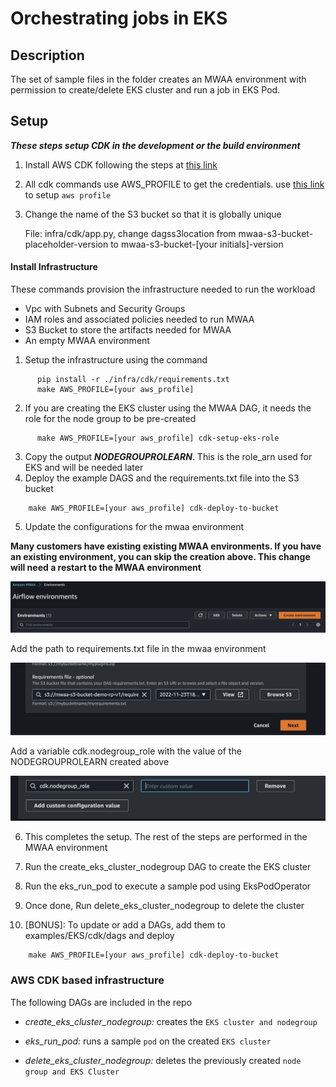 # Orchestrating jobs in EKS

## Description

The set of sample files in the folder creates an MWAA environment with permission to create/delete EKS cluster and run a job in EKS Pod.

## Setup

**_These steps setup CDK in the development or the build environment_**

1. Install AWS CDK following the steps at [this link](https://docs.aws.amazon.com/cdk/v2/guide/getting_started.html)

2. All cdk commands use AWS_PROFILE to get the credentials.
   use [this link](https://docs.aws.amazon.com/cli/latest/userguide/cli-configure-profiles.html) to
   setup ```aws profile```
3. Change the name of the S3 bucket so that it is globally unique

      File: infra/cdk/app.py, 
      change dagss3location from mwaa-s3-bucket-placeholder-version to mwaa-s3-bucket-[your initials]-version

#### Install Infrastructure

These commands provision the infrastructure needed to run the workload

- Vpc with Subnets and Security Groups
- IAM roles and associated policies needed to run MWAA
- S3 Bucket to store the artifacts needed for MWAA
- An empty MWAA environment

1. Setup the infrastructure using the command

```shell
      pip install -r ./infra/cdk/requirements.txt
      make AWS_PROFILE=[your aws_profile]       
```    

2. If you are creating the EKS cluster using the MWAA DAG, it needs the role for the node group to be pre-created

```shell
      make AWS_PROFILE=[your aws_profile] cdk-setup-eks-role
```
3. Copy the output **_NODEGROUPROLEARN_**. This is the role_arn used for EKS and will be needed later
4. Deploy the example DAGS and the requirements.txt file into the S3 bucket

```shell
    make AWS_PROFILE=[your aws_profile] cdk-deploy-to-bucket
```

5. Update the configurations for the mwaa environment

**Many customers have existing existing MWAA environments. If you have an existing environment, you can skip the creation above. This change will need a restart to the MWAA environment**

![edit env](images/edit_environment.png)


Add the path to requirements.txt file in the mwaa environment

![requirements](images/requirements.png)

Add a variable cdk.nodegroup_role with the value of the NODEGROUPROLEARN created above 

![nodegroup_role](images/nodegroup_variable.png)

6. This completes the setup. The rest of the steps are performed in the MWAA environment

7. Run the create_eks_cluster_nodegroup DAG to create the EKS cluster

8. Run the eks_run_pod to execute a sample pod using EksPodOperator

9. Once done, Run delete_eks_cluster_nodegroup to delete the cluster

10. [BONUS]: To update or add a DAGs, add them to examples/EKS/cdk/dags and deploy

```shell
    make AWS_PROFILE=[your aws_profile] cdk-deploy-to-bucket
```

### AWS CDK based infrastructure

The following DAGs are included in the repo

- *create_eks_cluster_nodegroup:* creates the ```EKS cluster and nodegroup```

- *eks_run_pod:* runs a sample ```pod``` on the created ```EKS cluster```

- *delete_eks_cluster_nodegroup:* deletes the previously created ```node group and EKS Cluster```

